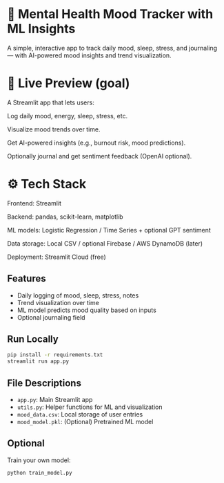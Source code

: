 



# 🧠 Mental Health Mood Tracker with ML Insights

A simple, interactive app to track daily mood, sleep, stress, and journaling — with AI-powered mood insights and trend visualization.

# 🔗 Live Preview (goal)

A Streamlit app that lets users:

Log daily mood, energy, sleep, stress, etc.

Visualize mood trends over time.

Get AI-powered insights (e.g., burnout risk, mood predictions).

Optionally journal and get sentiment feedback (OpenAI optional).

# ⚙️ Tech Stack
Frontend: Streamlit

Backend: pandas, scikit-learn, matplotlib

ML models: Logistic Regression / Time Series + optional GPT sentiment

Data storage: Local CSV / optional Firebase / AWS DynamoDB (later)

Deployment: Streamlit Cloud (free)



## Features
- Daily logging of mood, sleep, stress, notes
- Trend visualization over time
- ML model predicts mood quality based on inputs
- Optional journaling field

## Run Locally
```bash
pip install -r requirements.txt
streamlit run app.py
```

## File Descriptions
- `app.py`: Main Streamlit app
- `utils.py`: Helper functions for ML and visualization
- `mood_data.csv`: Local storage of user entries
- `mood_model.pkl`: (Optional) Pretrained ML model

## Optional
Train your own model:
```bash
python train_model.py
```